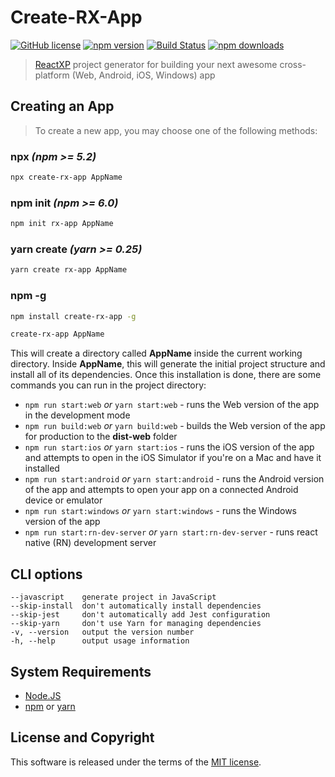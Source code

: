 # Create-RX-App

[![GitHub license](https://img.shields.io/badge/license-MIT-blue.svg?style=flat-square)](https://github.com/a-tarasyuk/create-rx-app/blob/master/LICENSE) [![npm version](https://img.shields.io/npm/v/create-rx-app.svg?style=flat-square)](https://www.npmjs.com/package/create-rx-app) [![Build Status](https://img.shields.io/travis/a-tarasyuk/create-rx-app/master.svg?style=flat-square)](https://travis-ci.org/a-tarasyuk/create-rx-app) [![npm downloads](https://img.shields.io/npm/dm/create-rx-app.svg?style=flat-square)](https://www.npmjs.com/package/create-rx-app)

> [ReactXP](https://github.com/Microsoft/reactxp) project generator for building your next awesome cross-platform (Web, Android, iOS, Windows) app

## Creating an App
> To create a new app, you may choose one of the following methods:

### npx _(npm >= **5.2**)_

```sh
npx create-rx-app AppName
```

### npm init _(npm >= **6.0**)_

```sh
npm init rx-app AppName
```

### yarn create _(yarn >= **0.25**)_

```sh
yarn create rx-app AppName
```

### npm -g

```sh
npm install create-rx-app -g

create-rx-app AppName
```

This will create a directory called **AppName** inside the current working directory. Inside **AppName**, this will generate the initial project structure and install all of its dependencies. Once this installation is done, there are some commands you can run in the project directory:

- `npm run start:web` _or_ `yarn start:web` - runs the Web version of the app in the development mode
- `npm run build:web` _or_ `yarn build:web` - builds the Web version of the app for production to the **dist-web** folder
- `npm run start:ios` _or_ `yarn start:ios` - runs the iOS version of the app and attempts to open in the iOS Simulator if you're on a Mac and have it installed
- `npm run start:android` _or_ `yarn start:android` - runs the Android version of the app and attempts to open your app on a connected Android device or emulator
- `npm run start:windows` _or_ `yarn start:windows` - runs the Windows version of the app
- `npm run start:rn-dev-server` _or_ `yarn start:rn-dev-server` - runs react native (RN) development server

## CLI options

```
--javascript    generate project in JavaScript
--skip-install  don't automatically install dependencies
--skip-jest     don't automatically add Jest configuration
--skip-yarn     don't use Yarn for managing dependencies
-v, --version   output the version number
-h, --help      output usage information
```

## System Requirements
* [Node.JS](https://nodejs.org/)
* [npm](https://nodejs.org/en/download/package-manager/) or [yarn](https://yarnpkg.com/lang/en/docs/install/)


## License and Copyright

This software is released under the terms of the [MIT license](https://github.com/a-tarasyuk/create-rx-app/blob/master/LICENSE.md).
